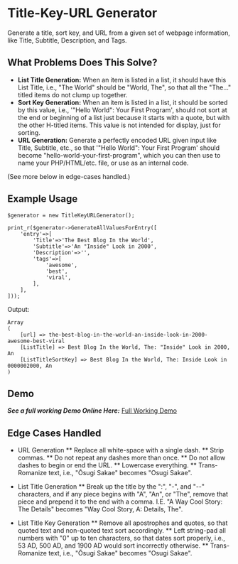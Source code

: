 # Title-Key-URL Generator
Generate a title, sort key, and URL from a given set of webpage information, like Title, Subtitle, Description, and Tags.

## What Problems Does This Solve?
* **List Title Generation:** When an item is listed in a list, it should have this List Title, i.e., "The World" should be "World, The", so that all the "The..." titled items do not clump up together.
* **Sort Key Generation:** When an item is listed in a list, it should be sorted by this value, i.e., '"Hello World": Your First Program', should not sort at the end or beginning of a list just because it starts with a quote, but with the other H-titled items.  This value is not intended for display, just for sorting.
* **URL Generation:** Generate a perfectly encoded URL given input like Title, Subtitle, etc., so that '"Hello World": Your First Program' should become "hello-world-your-first-program", which you can then use to name your PHP/HTML/etc. file, or use as an internal code.

(See more below in edge-cases handled.)

## Example Usage

	$generator = new TitleKeyURLGenerator();
	
	print_r($generator->GenerateAllValuesForEntry([
		'entry'=>[
			'Title'=>'The Best Blog In the World',
			'Subtitle'=>'An "Inside" Look in 2000',
			'Description'=>'',
			'tags'=>[
				'awesome',
				'best',
				'viral',
			],
		],
	]));
  
  Output:
  
  	Array
	(
	    [url] => the-best-blog-in-the-world-an-inside-look-in-2000-awesome-best-viral
	    [ListTitle] => Best Blog In the World, The: "Inside" Look in 2000, An
	    [ListTitleSortKey] => Best Blog In the World, The: Inside Look in 0000002000, An
	)

## Demo

***See a full working Demo Online Here:*** [Full Working Demo](https://3v4l.org/MgLEG)

## Edge Cases Handled

* URL Generation
** Replace all white-space with a single dash.
** Strip commas.
** Do not repeat any dashes more than once.
** Do not allow dashes to begin or end the URL.
** Lowercase everything.
** Trans-Romanize text, i.e., "Ōsugi Sakae" becomes "Osugi Sakae".

* List Title Generation
** Break up the title by the ":", "-", and "--" characters, and if any piece begins with "A", "An", or "The", remove that piece and prepend it to the end with a comma.  I.E. "A Way Cool Story: The Details" becomes "Way Cool Story, A: Details, The".

* List Title Key Generation
** Remove all apostrophes and quotes, so that quoted text and non-quoted text sort accordingly.
** Left string-pad all numbers with "0" up to ten characters, so that dates sort properly, i.e., 53 AD, 500 AD, and 1900 AD would sort incorrectly otherwise.
** Trans-Romanize text, i.e., "Ōsugi Sakae" becomes "Osugi Sakae".
